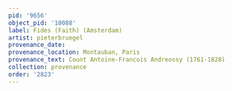 ```yaml
---
pid: '9656'
object_pid: '10088'
label: Fides (Faith) (Amsterdam)
artist: pieterbruegel
provenance_date:
provenance_location: Montauban, Paris
provenance_text: Count Antoine-Francois Andreossy (1761-1828)
collection: provenance
order: '2823'
---
```

